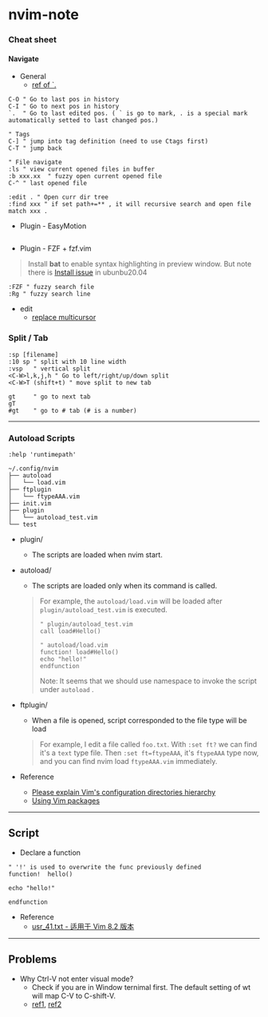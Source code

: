 # nvim-note

### Cheat sheet
#### Navigate
- General
  - [ref of `.](https://vi.stackexchange.com/questions/2001/how-do-i-jump-to-the-location-of-my-last-edit)

```
C-O " Go to last pos in history
C-I " Go to next pos in history
`.  " Go to last edited pos. ( ` is go to mark, . is a special mark automatically setted to last changed pos.) 

" Tags 
C-] " jump into tag definition (need to use Ctags first)
C-T " jump back

" File navigate
:ls " view current opened files in buffer
:b xxx.xx  " fuzzy open current opened file
C-^ " last opened file

:edit . " Open curr dir tree
:find xxx " if set path+=** , it will recursive search and open file match xxx . 

```
- Plugin - EasyMotion
```

```
- Plugin - FZF + fzf.vim
> Install **bat** to enable syntax highlighting in preview window. But note there is [Install issue](https://askubuntu.com/questions/1290262/unable-to-install-bat-error-trying-to-overwrite-usr-crates2-json-which) in ubunbu20.04
```
:FZF " fuzzy search file
:Rg " fuzzy search line
```

- edit
  - [replace multicursor](https://medium.com/@schtoeffel/you-don-t-need-more-than-one-cursor-in-vim-2c44117d51db)

### Split / Tab
```
:sp [filename]
:10 sp " split with 10 line width
:vsp   " vertical split
<C-W>l,k,j,h " Go to left/right/up/down split
<C-W>T (shift+t) " move split to new tab

gt     " go to next tab
gT
#gt    " go to # tab (# is a number)

```


-------------
### Autoload Scripts
`:help 'runtimepath'`



```
~/.config/nvim
├── autoload
│   └── load.vim
├── ftplugin
│   └── ftypeAAA.vim
├── init.vim
├── plugin
│   └── autoload_test.vim
└── test

```
- plugin/
  - The scripts are loaded when nvim start.

- autoload/
  - The scripts are loaded only when its command is called.
  > For example, the `autoload/load.vim` will be loaded after `plugin/autoload_test.vim` is executed.
  > ```vim
  > " plugin/autoload_test.vim
  > call load#Hello()
  > ```
  > ```vim
  > " autoload/load.vim
  > function! load#Hello()
  > echo "hello!"
  > endfunction
  > ```
  > Note: It seems that we should use namespace to invoke the script under `autoload` .

- ftplugin/
  - When a file is opened, script corresponded to the file type will be load
  > For example, I edit a file called `foo.txt`.
  > With `:set ft?` we can find it's a `text` type file.
  > Then `:set ft=ftypeAAA`, it's `ftypeAAA` type now, and you can find nvim load `ftypeAAA.vim` immediately. 
 
- Reference
  - [Please explain Vim's configuration directories hierarchy](https://stackoverflow.com/questions/14248335/please-explain-vims-configuration-directories-hierarchy)
  - [Using Vim packages](https://github.com/vim/vim/blob/03c3bd9fd094c1aede2e8fe3ad8fd25b9f033053/runtime/doc/repeat.txt#L515)

-----
## Script
- Declare a function
```vim
" '!' is used to overwrite the func previously defined
function!  hello() 

echo "hello!"

endfunction
```


- Reference
  - [usr_41.txt - 适用于 Vim 8.2 版本](https://yianwillis.github.io/vimcdoc/doc/usr_41.html)

------
## Problems
- Why Ctrl-V not enter visual mode?
  - Check if you are in Window ternimal first. The default setting of wt will map C-V to C-shift-V.
  - [ref1](https://github.com/microsoft/terminal/issues/5790), [ref2](https://github.com/microsoft/terminal/issues/5641#issuecomment-621186852)  
